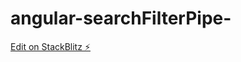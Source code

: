 # angular-searchFilterPipe-

[Edit on StackBlitz ⚡️](https://stackblitz.com/edit/angular-ivy-fyrbbm)